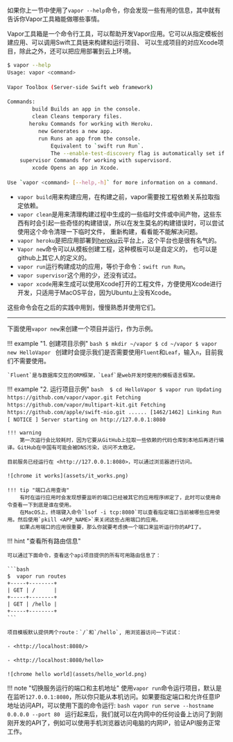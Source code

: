 如果你上一节中使用了`vapor --help`命令，你会发现一些有用的信息，其中就有告诉你Vapor工具箱能做哪些事情。

Vapor工具箱是一个命令行工具，可以帮助开发Vapor应用。它可以从指定模板创建应用、可以调用Swift工具链来构建和运行项目、
可以生成项目的对应Xcode项目，除此之外，还可以把应用部署到云上环境。


```bash
$ vapor --help
Usage: vapor <command>

Vapor Toolbox (Server-side Swift web framework)

Commands:
        build Builds an app in the console.
        clean Cleans temporary files.
       heroku Commands for working with Heroku.
          new Generates a new app.
          run Runs an app from the console.
              Equivalent to `swift run Run`.
              The --enable-test-discovery flag is automatically set if needed.
    supervisor Commands for working with supervisord.
        xcode Opens an app in Xcode.

Use `vapor <command> [--help,-h]` for more information on a command.
```

- `vapor build`用来构建应用，在构建之前，vapor需要按工程依赖关系拉取指定依赖。
- `vapor clean`是用来清理构建过程中生成的一些临时文件或中间产物，这些东西有时会引起一些奇怪的构建错误，所以在发生莫名的构建错误时，可以尝试使用这个命令清理一下临时文件，
重新构建，看看能不能解决问题。
- `vapor heroku`是把应用部署到[heroku](https://www.heroku.com/)云平台上，这个平台也是很有名气的。
- `Vapor new`命令可以从模板创建工程，这种模板可以是自定义的，
也可以是github上其它人的定义的。
- `vapor run`运行构建成功的应用，等价于命令：`swift run Run`。
- `vapor supervisor`这个用的少，还没有试过。
- `vapor xcode`用来生成可以使用Xcode打开的工程文件，方便使用Xcode进行开发，只适用于MacOS平台，因为Ubuntu上没有Xcode。

这些命令会在之后的实践中用到，慢慢熟悉并使用它们。

---

下面使用`vapor new`来创建一个项目并运行，作为示例。

!!! example "1. 创建项目示例"
    ```bash
    $ mkdir ~/vapor
    $ cd ~/vapor
    $ vapor new HelloVapor
    ```
    创建时会提示我们是否需要使用`Fluent`和`Leaf`，输入`n`，目前我们不需要使用。

    `Fluent`是与数据库交互的ORM框架，`Leaf`是web开发时使用的模板语言框架。

!!! example "2. 运行项目示例"
    ```bash 
    $ cd HelloVapor
    $ vapor run
    Updating https://github.com/vapor/vapor.git
    Fetching https://github.com/vapor/multipart-kit.git
    Fetching https://github.com/apple/swift-nio.git
    ......
    [1462/1462] Linking Run
    [ NOTICE ] Server starting on http://127.0.0.1:8080
    ```

    !!! warning
        第一次运行会比较耗时，因为它要从GitHub上拉取一些依赖的代码仓库到本地后再进行编译。GitHub在中国有可能会被DNS污染，访问不太稳定。

    目前服务已经运行在 <http://127.0.0.1:8080>，可以通过浏览器进行访问。

    ![chrome it works](assets/it_works.png)

    !!! tip "端口占用查询"
        有时在运行应用时会发现想要监听的端口已经被其它的应用程序绑定了，此时可以使用命令查看一下到底是谁在使用。
        在MacOS上，终端键入命令`lsof -i tcp:8080`可以查看指定端口当前被哪些应用使用。然后使用`pkill <APP_NAME>`来关闭这些占用端口的应用。
        如果占用端口的应用很重要，那么你就要考虑换一个端口来监听运行你的API了。


!!! hint "查看所有路由信息"
    
    可以通过下面命令，查看这个api项目提供的所有可用路由信息了： 

    ```bash
    $  vapor run routes
    +-----+--------+
    | GET | /      |
    +-----+--------+
    | GET | /hello |
    +-----+--------+
    ```

    项目模板默认提供两个route：`/`和`/hello`, 用浏览器访问一下试试：

    - <http://localhost:8080/>

    - <http://localhost:8080/hello>

    ![chrome hello world](assets/hello_world.png)


!!! note "切换服务运行的端口和主机地址"
    使用`vapor run`命令运行项目，默认是在监听`127.0.0.1:8080`，所以你只能从本机访问。如果要指定端口和允许任意IP地址访问API，可以使用下面的命令运行:
    ```bash
    vapor run serve --hostname 0.0.0.0 --port 80
    ```
    运行起来后，我们就可以在内网中的任何设备上访问了到刚刚开发的API了，例如可以使用手机浏览器访问电脑的内网IP，验证API服务正常工作。

